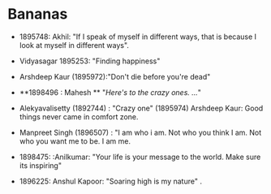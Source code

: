 # Bananas
* 1895748: Akhil: "If I speak of myself in different ways, that is because I look at myself in different ways".
* Vidyasagar 1895253: "Finding happiness"
* Arshdeep Kaur (1895972):"Don't die before you're dead"
* **1898496 : Mahesh ** "*Here's to the crazy ones. ...*"
* Alekyavalisetty (1892744) : "Crazy one"
(1895974) Arshdeep Kaur: Good things never came in comfort zone.
* Manpreet Singh (1896507) : "I am who i am. Not who you think I am. Not who you want me to be. I am me.


* 1898475: :Anilkumar: "Your life is your message to the world. Make sure its inspiring"

















* 1896225: Anshul Kapoor: "Soaring high is my nature" .

